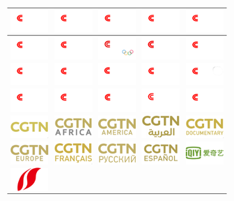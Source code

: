 | ![](https://raw.githubusercontent.com/RevGear/logo/master/Countries/CN/CCTV1.png) | ![](https://raw.githubusercontent.com/RevGear/logo/master/Countries/CN/CCTV10.png) | ![](https://raw.githubusercontent.com/RevGear/logo/master/Countries/CN/CCTV11.png) | ![](https://raw.githubusercontent.com/RevGear/logo/master/Countries/CN/CCTV12.png) | ![](https://raw.githubusercontent.com/RevGear/logo/master/Countries/CN/CCTV13.png) | 
|:---:|:---:|:---:|:---:|:---:| 
| ![](https://raw.githubusercontent.com/RevGear/logo/master/Countries/CN/CCTV14.png) | ![](https://raw.githubusercontent.com/RevGear/logo/master/Countries/CN/CCTV15.png) | ![](https://raw.githubusercontent.com/RevGear/logo/master/Countries/CN/CCTV16.png) | ![](https://raw.githubusercontent.com/RevGear/logo/master/Countries/CN/CCTV17.png) | ![](https://raw.githubusercontent.com/RevGear/logo/master/Countries/CN/CCTV2.png) | 
| ![](https://raw.githubusercontent.com/RevGear/logo/master/Countries/CN/CCTV3.png) | ![](https://raw.githubusercontent.com/RevGear/logo/master/Countries/CN/CCTV4.png) | ![](https://raw.githubusercontent.com/RevGear/logo/master/Countries/CN/CCTV4K.png) | ![](https://raw.githubusercontent.com/RevGear/logo/master/Countries/CN/CCTV5.png) | ![](https://raw.githubusercontent.com/RevGear/logo/master/Countries/CN/CCTV5Plus.png) | 
| ![](https://raw.githubusercontent.com/RevGear/logo/master/Countries/CN/CCTV6.png) | ![](https://raw.githubusercontent.com/RevGear/logo/master/Countries/CN/CCTV7.png) | ![](https://raw.githubusercontent.com/RevGear/logo/master/Countries/CN/CCTV8.png) | ![](https://raw.githubusercontent.com/RevGear/logo/master/Countries/CN/CCTV8K.png) | ![](https://raw.githubusercontent.com/RevGear/logo/master/Countries/CN/CCTV9.png) | 
| ![](https://raw.githubusercontent.com/RevGear/logo/master/Countries/CN/CGTN.png) | ![](https://raw.githubusercontent.com/RevGear/logo/master/Countries/CN/CGTNAfrica.png) | ![](https://raw.githubusercontent.com/RevGear/logo/master/Countries/CN/CGTNAmerica.png) | ![](https://raw.githubusercontent.com/RevGear/logo/master/Countries/CN/CGTNArabic.png) | ![](https://raw.githubusercontent.com/RevGear/logo/master/Countries/CN/CGTNDocumentary.png) | 
| ![](https://raw.githubusercontent.com/RevGear/logo/master/Countries/CN/CGTNEurope.png) | ![](https://raw.githubusercontent.com/RevGear/logo/master/Countries/CN/CGTNFrench.png) | ![](https://raw.githubusercontent.com/RevGear/logo/master/Countries/CN/CGTNRussian.png) | ![](https://raw.githubusercontent.com/RevGear/logo/master/Countries/CN/CGTNSpanish.png) | ![](https://raw.githubusercontent.com/RevGear/logo/master/Countries/CN/iQIYI.png) | 
| ![](https://raw.githubusercontent.com/RevGear/logo/master/Countries/CN/ShanxiTV.png)  | 
